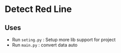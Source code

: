 # Detect Red Line

## Uses

-   Run `seting.py` : Setup more lib support for project
-   Run `main.py` : convert data auto 